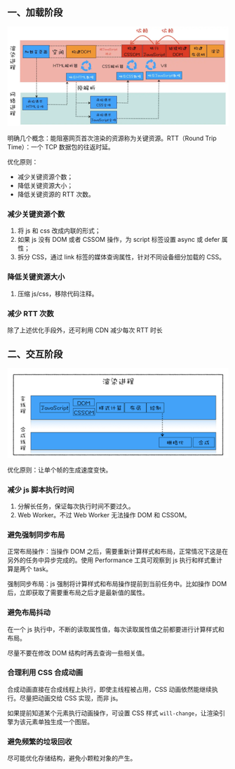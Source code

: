 ## 一、加载阶段

![](./img/step-load.webp)

明确几个概念：能阻塞网页首次渲染的资源称为关键资源。RTT（Round Trip Time）：一个 TCP 数据包的往返时延。

优化原则：
- 减少关键资源个数；
- 降低关键资源大小；
- 降低关键资源的 RTT 次数。

### 减少关键资源个数

1. 将 js 和 css 改成内联的形式；
2. 如果 js 没有 DOM 或者 CSSOM 操作，为 script 标签设置 async 或 defer 属性；
3. 拆分 CSS，通过 link 标签的媒体查询属性，针对不同设备细分加载的 CSS。

### 降低关键资源大小

1. 压缩 js/css，移除代码注释。

### 减少 RTT 次数

除了上述优化手段外，还可利用 CDN 减少每次 RTT 时长

## 二、交互阶段

![](./img/step-using.webp)

优化原则：让单个帧的生成速度变快。

### 减少 js 脚本执行时间

1. 分解长任务，保证每次执行时间不要过久。
2. Web Worker。不过 Web Worker 无法操作 DOM 和 CSSOM。

### 避免强制同步布局

正常布局操作：当操作 DOM 之后，需要重新计算样式和布局，正常情况下这是在另外的任务中异步完成的。使用 Performance 工具可观察到 js 执行和样式重计算是两个 task。

强制同步布局：js 强制将计算样式和布局操作提前到当前任务中。比如操作 DOM 后，立即获取了需要重布局之后才是最新值的属性。

### 避免布局抖动

在一个 js 执行中，不断的读取属性值，每次读取属性值之前都要进行计算样式和布局。

尽量不要在修改 DOM 结构时再去查询一些相关值。

### 合理利用 CSS 合成动画

合成动画直接在合成线程上执行，即使主线程被占用，CSS 动画依然能继续执行。尽量把动画交给 CSS 实现，而非 js。

如果提前知道某个元素执行动画操作，可设置 CSS 样式 `will-change`，让渲染引擎为该元素单独生成一个图层。

### 避免频繁的垃圾回收

尽可能优化存储结构，避免小颗粒对象的产生。
